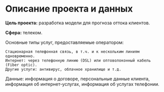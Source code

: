 # Описание проекта и данных

**Цель проекта:** разработка модели для прогноза оттока клиентов.

**Сфера:** телеком.

Основные типы услуг, предоставляемые оператором:

    Стационарная телефонная связь, в т.ч. и к нескольким линиям одновременно.
    Интернет: через телефонную линию (DSL) или оптоволоконный кабель (Fiber optic).
    Другие услуги: антивирус, облачное хранилище и т.д.

Данные: информация о договоре, персональные данные клиента, информация об интернет-услугах, информация об услугах телефонии.
